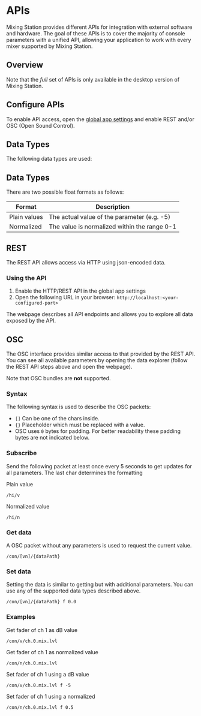 # APIs

Mixing Station provides different APIs for integration with external software and hardware.
The goal of these APIs is to cover the majority of console parameters with a unified API, allowing your application to work with every mixer supported by Mixing Station.

## Overview

Note that the *full* set of APIs is only available in the desktop version of Mixing Station.

## Configure APIs

To enable API access, open the [global app settings](../settings/global.md) and enable REST and/or OSC (Open Sound Control).

## Data Types

The following data types are used:

## Data Types

There are two possible float formats as follows:

| Format | Description |
| --- | --- |
| Plain values | The actual value of the parameter (e.g. -5) |
| Normalized | The value is normalized within the range 0-1 |

## REST

The REST API allows access via HTTP using json-encoded data.

### Using the API

1. Enable the HTTP/REST API in the global app settings
2. Open the following URL in your browser: `http://localhost:<your-configured-port>`

The webpage describes all API endpoints and allows you to explore all data exposed by the API.

## OSC

The OSC interface provides similar access to that provided by the REST API.
You can see all available parameters by opening the data explorer (follow the REST API steps above and open the
webpage).

Note that OSC bundles are **not** supported.

### Syntax

The following syntax is used to describe the OSC packets:

- `[]` Can be one of the chars inside.
- `{}` Placeholder which must be replaced with a value.
- OSC uses `0` bytes for padding. For better readability these padding bytes are not indicated below.

### Subscribe

Send the following packet at least once every 5 seconds to get updates for all parameters.
The last char determines the formatting

Plain value

```osc
/hi/v
```

Normalized value

```osc
/hi/n
```

### Get data

A OSC packet without any parameters is used to request the current value.

```osc
/con/[vn]/{dataPath}
```

### Set data

Setting the data is similar to getting but with additional parameters.
You can use any of the supported data types described above.

```osc
/con/[vn]/{dataPath} f 0.0
```

### Examples

Get fader of ch 1 as dB value

```osc
/con/v/ch.0.mix.lvl
```

Get fader of ch 1 as normalized value

```osc
/con/n/ch.0.mix.lvl
```

Set fader of ch 1 using a dB value

```osc
/con/v/ch.0.mix.lvl f -5
```

Set fader of ch 1 using a normalized

```osc
/con/n/ch.0.mix.lvl f 0.5
```
